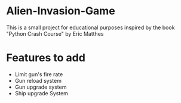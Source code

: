 # Alien-Invasion-Game
This is a small project for educational purposes inspired by the book "Python Crash Course" by Eric Matthes

# Features to add
- Limit gun's fire rate
- Gun reload system
- Gun upgrade system
- Ship upgrade System
  
